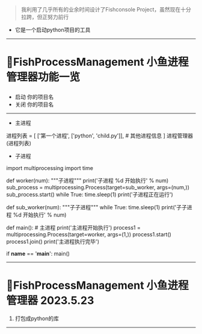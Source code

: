 >  我利用了几乎所有的业余时间设计了Fishconsole Project，虽然现在十分拉跨，但正努力前行

- 它是一个启动python项目的工具
----

# 🦈FishProcessManagement 小鱼进程管理器功能一览
##### 
- 启动 你的项目名
- 关闭 你的项目名
------------



- 主进程


进程列表 = [
        ['第一个进程', ['python', 'child.py']],
        # 其他进程信息
    ]
进程管理器(进程列表)










- 子进程

import multiprocessing
import time

def worker(num):
    """子进程"""
    print('子进程 %d 开始执行' % num)
    sub_process = multiprocessing.Process(target=sub_worker, args=(num,))
    sub_process.start()
    while True:
       time.sleep(1)
       print('子进程正在运行')

def sub_worker(num):
    """子子进程"""
    while True:
       time.sleep(1)
       print('子子进程 %d 开始执行' % num)
    
   

def main():
    # 主进程
    print('主进程开始执行')
    process1 = multiprocessing.Process(target=worker, args=(1,))
    process1.start()
    process1.join()
    print('主进程执行完毕')

if __name__ == '__main__':
    main()




-----------





# 🦈FishProcessManagement 小鱼进程管理器 2023.5.23

1. 打包成python的库
-----------


